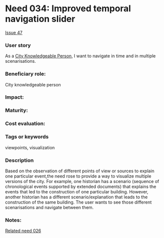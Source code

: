 # Need 034: Improved temporal navigation slider

[Issue 47](https://github.com/MEPP-team/RICT/issues/47)

### User story
As a [City Knowledgeable Person](https://github.com/MEPP-team/RICT/blob/master/Doc/Devel/Needs/Roles.md#city-knowledgeable-person), I want to navigate in time and in multiple scenarisations.

### Beneficiary role: 
City knowledgeable person

### Impact: 

### Maturity:

### Cost evaluation:

### Tags or keywords
viewpoints, visualization

### Description
Based on the observation of different points of view or sources to explain one particular event,the need rose to provide a way to visualize multiple versions of the city. 
For example, one historian has a scenario (sequence of chronological events supported by extended documents) that explains the events that led to the construction of one particular building. However, another historian has a different scenario/explanation that leads to the construction of the same building. 
The user wants to see those different scenarisations and navigate between them.

### Notes:
[Related need 026](https://github.com/MEPP-team/RICT/blob/master/Doc/Devel/Needs/Need026.md)
